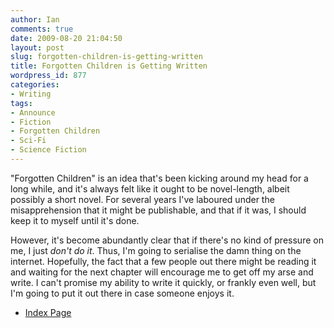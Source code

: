 ```yaml
---
author: Ian
comments: true
date: 2009-08-20 21:04:50
layout: post
slug: forgotten-children-is-getting-written
title: Forgotten Children is Getting Written
wordpress_id: 877
categories:
- Writing
tags:
- Announce
- Fiction
- Forgotten Children
- Sci-Fi
- Science Fiction
---
```


"Forgotten Children" is an idea that's been kicking around my head for a long while, and it's always felt like it ought to be novel-length, albeit possibly a short novel.  For several years I've laboured under the misapprehension that it might be publishable, and that if it was, I should keep it to myself until it's done.

However, it's become abundantly clear that if there's no kind of pressure on me, I just _don't do it_.  Thus, I'm going to serialise the damn thing on the internet.  Hopefully, the fact that a few people out there might be reading it and waiting for the next chapter will encourage me to get off my arse and write.  I can't promise my ability to write it quickly, or frankly even well, but I'm going to put it out there in case someone enjoys it.

  * [Index Page](/fiction/forgotten-children)


